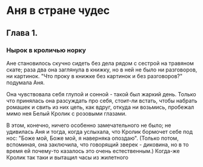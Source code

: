 # Аня в стране чудес

## Глава 1.
### Нырок в кроличью норку

Ане становилось скучно сидеть без дела рядом с сестрой на травяном скате; раза два она заглянула в книжку, но в ней не было ни разговоров, ни картинок. "Что проку в книжке без картинок и без разговоров?" подумала Аня.

Она чувствовала себя глупой и сонной - такой был жаркий день. Только что принялась она разсуждать про себя, стоит-ли встать, чтобы набрать ромашек и свить из них цепь, как вдруг, откуда ни возьмись, пробежал мимо нея Белый Кролик с розовыми глазами.

В этом, конечно, ничего особенно замечательного не было; не удивилась Аня и тогда, когда услыхала, что Кролик бормочет себе под нос: "Боже мой, Боже мой, я наверняка опоздаю". (Только потом, вспоминая, она заключила, что говорящий зверек - диковина, но в то время ей почему-то казалось это очень естественным.) Когда-же Кролик так таки и вытащил часы из жилетного